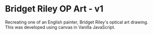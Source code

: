 # Bridget Riley OP Art - v1

Recreating one of an English painter, Bridget Riley's optical art drawing. This was developed using canvas in Vanilla JavaScript.